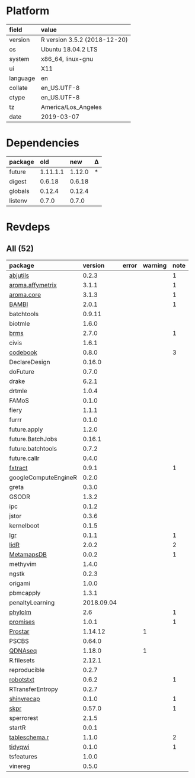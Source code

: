 # Platform

|field    |value                        |
|:--------|:----------------------------|
|version  |R version 3.5.2 (2018-12-20) |
|os       |Ubuntu 18.04.2 LTS           |
|system   |x86_64, linux-gnu            |
|ui       |X11                          |
|language |en                           |
|collate  |en_US.UTF-8                  |
|ctype    |en_US.UTF-8                  |
|tz       |America/Los_Angeles          |
|date     |2019-03-07                   |

# Dependencies

|package |old      |new    |Δ  |
|:-------|:--------|:------|:--|
|future  |1.11.1.1 |1.12.0 |*  |
|digest  |0.6.18   |0.6.18 |   |
|globals |0.12.4   |0.12.4 |   |
|listenv |0.7.0    |0.7.0  |   |

# Revdeps

## All (52)

|package                                         |version    |error |warning |note |
|:-----------------------------------------------|:----------|:-----|:-------|:----|
|[abjutils](problems.md#abjutils)                |0.2.3      |      |        |1    |
|[aroma.affymetrix](problems.md#aromaaffymetrix) |3.1.1      |      |        |1    |
|[aroma.core](problems.md#aromacore)             |3.1.3      |      |        |1    |
|[BAMBI](problems.md#bambi)                      |2.0.1      |      |        |1    |
|batchtools                                      |0.9.11     |      |        |     |
|biotmle                                         |1.6.0      |      |        |     |
|[brms](problems.md#brms)                        |2.7.0      |      |        |1    |
|civis                                           |1.6.1      |      |        |     |
|[codebook](problems.md#codebook)                |0.8.0      |      |        |3    |
|DeclareDesign                                   |0.16.0     |      |        |     |
|doFuture                                        |0.7.0      |      |        |     |
|drake                                           |6.2.1      |      |        |     |
|drtmle                                          |1.0.4      |      |        |     |
|FAMoS                                           |0.1.0      |      |        |     |
|fiery                                           |1.1.1      |      |        |     |
|furrr                                           |0.1.0      |      |        |     |
|future.apply                                    |1.2.0      |      |        |     |
|future.BatchJobs                                |0.16.1     |      |        |     |
|future.batchtools                               |0.7.2      |      |        |     |
|future.callr                                    |0.4.0      |      |        |     |
|[fxtract](problems.md#fxtract)                  |0.9.1      |      |        |1    |
|googleComputeEngineR                            |0.2.0      |      |        |     |
|greta                                           |0.3.0      |      |        |     |
|GSODR                                           |1.3.2      |      |        |     |
|ipc                                             |0.1.2      |      |        |     |
|jstor                                           |0.3.6      |      |        |     |
|kernelboot                                      |0.1.5      |      |        |     |
|[lgr](problems.md#lgr)                          |0.1.1      |      |        |1    |
|[lidR](problems.md#lidr)                        |2.0.2      |      |        |2    |
|[MetamapsDB](problems.md#metamapsdb)            |0.0.2      |      |        |1    |
|methyvim                                        |1.4.0      |      |        |     |
|ngstk                                           |0.2.3      |      |        |     |
|origami                                         |1.0.0      |      |        |     |
|pbmcapply                                       |1.3.1      |      |        |     |
|penaltyLearning                                 |2018.09.04 |      |        |     |
|[phylolm](problems.md#phylolm)                  |2.6        |      |        |1    |
|[promises](problems.md#promises)                |1.0.1      |      |        |1    |
|[Prostar](problems.md#prostar)                  |1.14.12    |      |1       |     |
|PSCBS                                           |0.64.0     |      |        |     |
|[QDNAseq](problems.md#qdnaseq)                  |1.18.0     |      |1       |     |
|R.filesets                                      |2.12.1     |      |        |     |
|reproducible                                    |0.2.7      |      |        |     |
|[robotstxt](problems.md#robotstxt)              |0.6.2      |      |        |1    |
|RTransferEntropy                                |0.2.7      |      |        |     |
|[shinyrecap](problems.md#shinyrecap)            |0.1.0      |      |        |1    |
|[skpr](problems.md#skpr)                        |0.57.0     |      |        |1    |
|sperrorest                                      |2.1.5      |      |        |     |
|startR                                          |0.0.1      |      |        |     |
|[tableschema.r](problems.md#tableschemar)       |1.1.0      |      |        |2    |
|[tidyqwi](problems.md#tidyqwi)                  |0.1.0      |      |        |1    |
|tsfeatures                                      |1.0.0      |      |        |     |
|vinereg                                         |0.5.0      |      |        |     |

